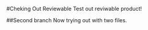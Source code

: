 #Cheking Out Reviewable
Test out reviwable product!

##Second branch
Now trying out with two files.
